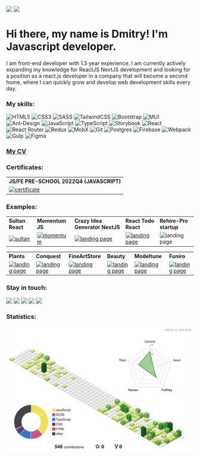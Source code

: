 ![](https://komarev.com/ghpvc/?username=dstrizhakov&style=flat) 
![](https://www.codewars.com/users/rsschool_4a46913b280a6185/badges/micro)


# Hi there, my name is Dmitry! I'm Javascript developer. #
I am front-end developer with 1.5 year experience. 
I am currently actively expanding my knowledge for ReactJS NextJS development and looking for a position as a react.js developer in a company that will become a second home, where I can quickly grow and develop web development skills every day.

### My skills: ###

 ![HTML5](https://img.shields.io/badge/html5-%23E34F26.svg?style=for-the-badge&logo=html5&logoColor=white)
 ![CSS3](https://img.shields.io/badge/css3-%231572B6.svg?style=for-the-badge&logo=css3&logoColor=white)
 ![SASS](https://img.shields.io/badge/SASS-hotpink.svg?style=for-the-badge&logo=SASS&logoColor=white)
 ![TailwindCSS](https://img.shields.io/badge/tailwindcss-%2338B2AC.svg?style=for-the-badge&logo=tailwind-css&logoColor=white)
 ![Bootstrap](https://img.shields.io/badge/bootstrap-%23563D7C.svg?style=for-the-badge&logo=bootstrap&logoColor=white)
 ![MUI](https://img.shields.io/badge/MUI-%230081CB.svg?style=for-the-badge&logo=mui&logoColor=white)
 ![Ant-Design](https://img.shields.io/badge/-AntDesign-%230170FE?style=for-the-badge&logo=ant-design&logoColor=white)
 ![JavaScript](https://img.shields.io/badge/javascript-%23323330.svg?style=for-the-badge&logo=javascript&logoColor=%23F7DF1E)
 ![TypeScript](https://img.shields.io/badge/typescript-%23007ACC.svg?style=for-the-badge&logo=typescript&logoColor=white)
 ![Storybook](https://img.shields.io/badge/-Storybook-FF4785?style=for-the-badge&logo=storybook&logoColor=white)
 ![React](https://img.shields.io/badge/react-%2320232a.svg?style=for-the-badge&logo=react&logoColor=%2361DAFB)
 ![React Router](https://img.shields.io/badge/React_Router-CA4245?style=for-the-badge&logo=react-router&logoColor=white)
 ![Redux](https://img.shields.io/badge/redux-%23593d88.svg?style=for-the-badge&logo=redux&logoColor=white)
 ![MobX](https://img.shields.io/badge/MobX-323330.svg?style=for-the-badge&logo=MobX&logoColor=white)
 ![Git](https://img.shields.io/badge/git-%23F05033.svg?style=for-the-badge&logo=git&logoColor=white)
 ![Postgres](https://img.shields.io/badge/postgres-%23316192.svg?style=for-the-badge&logo=postgresql&logoColor=white)
 ![Firebase](https://img.shields.io/badge/firebase-%23039BE5.svg?style=for-the-badge&logo=firebase)
 ![Webpack](https://img.shields.io/badge/webpack-%238DD6F9.svg?style=for-the-badge&logo=webpack&logoColor=black)
 ![Gulp](https://img.shields.io/badge/GULP-%23CF4647.svg?style=for-the-badge&logo=gulp&logoColor=white)
 ![Figma](https://img.shields.io/badge/figma-%23F24E1E.svg?style=for-the-badge&logo=figma&logoColor=white)


### [My CV](https://dstrizhakov.github.io/rsschool-cv/) ###


### Certificates: ### 

<div align="center">
    <table >
     <tr>
        <td><b>JS/FE PRE-SCHOOL 2022Q4 (JAVASCRIPT)</b></td>
     </tr>
     <tr>
        <td><a href="https://app.rs.school/certificate/q0dl9kv6"><img src="https://user-images.githubusercontent.com/95134334/222966248-76b3375d-820a-4315-aa83-aed26cb6bc36.jpg" alt="certificate" ></img></a></td>
     </tr>
    </table>
    </div>


### Examples: ### 

<div align="center">
    <table >
     <tr>
        <td><b>Sultan React</b></td>
        <td><b>Momentum JS</b></td>
        <td><b>Crazy Idea Generator NextJS</b></td>
        <td><b>React Todo React</b></td>
        <td><b>Rehire-Pro startup</b></td>
     </tr>
     <tr>
      <td><a href="https://github.com/dstrizhakov/react-ts-sultan"><img src="https://user-images.githubusercontent.com/95134334/230900780-34b5fc5b-cbd4-4287-a226-5390ace8cefd.png" heigth="200" alt="sultan" > </img></a></td>
        <td><a href="https://github.com/dstrizhakov/momentum"><img src="https://user-images.githubusercontent.com/95134334/222079495-1facb94f-7c8d-4e1f-9640-732015c3b681.jpg" heigth="200" alt="momentum" > </img></a></td>
        <td><a href="https://ideagenerator-mu.vercel.app/"><img src="https://user-images.githubusercontent.com/95134334/211323472-4868e4a0-c14f-42ca-af2a-ee1a35bb514d.png" heigth="200" alt="landing page" > </img></a></td>
        <td> <a href="https://github.com/dstrizhakov/todo"><img src="https://user-images.githubusercontent.com/95134334/211323597-67fab636-a567-47d4-88ae-585e942da671.png" heigth="200" alt="landing page"/></a></td>
        <td><img src="https://user-images.githubusercontent.com/95134334/211325172-dfaa0dc9-0c8a-444a-8dab-ab78eec153d2.png" heigth="200" alt="landing page" > </img></td>
     </tr>
    </table>
    </div>

<div align="center">
    <table >
     <tr>
        <td><b>Plants</b></td>
        <td><b>Сonquest</b></td>
        <td><b>FineArtStore</b></td>
        <td><b>Beauty</b></td>
        <td><b>Modeltune</b></td>
        <td><b>Funiro</b></td>
     </tr>
     <tr>
        <td><a href="https://github.com/dstrizhakov/Plants"><img src="https://user-images.githubusercontent.com/95134334/222375022-3e1a2512-fee0-4a40-a1d2-972fc1e0876b.jpg" heigth="500" alt="landing page" > </img></a></td>
        <td><a href="https://github.com/dstrizhakov/conquest"><img src="https://user-images.githubusercontent.com/95134334/222372263-72185578-4e29-49f1-9c3e-e7b7492b806a.jpg" heigth="500" alt="landing page" > </img></a></td>
        <td> <a href="https://github.com/dstrizhakov/artstore-next"><img src="https://user-images.githubusercontent.com/95134334/222370280-62dfcf8d-c862-4bdb-9e8d-4dc527a1d97f.png" heigth="500" alt="landing page"/></a></td>
        <td><a href="https://github.com/dstrizhakov/beauty"><img src="https://user-images.githubusercontent.com/95134334/222370047-a49928dc-d6d0-4879-bbdb-cc7edc5717e7.png" heigth="500" alt="landing page" > </img></a></td>
        <td><a href="https://github.com/dstrizhakov/modeltune"><img src="https://user-images.githubusercontent.com/95134334/224101443-3ca82778-2620-4326-b67e-2de85bdf4652.png" heigth="500" alt="landing page" > </img></a></td>
        <td><a href="https://github.com/dstrizhakov/funiro"><img src="https://user-images.githubusercontent.com/95134334/222370052-01fe0157-46da-49a1-9174-9cbf9378725d.jpg" heigth="500" alt="landing page" > </img></a></td>
     </tr>
    </table>
    </div>
 

### Stay in touch: ###

<a href="mailto:d.strizhakov@gmail.com"><img src="https://img.shields.io/badge/Gmail-D14836?style=for-the-badge&logo=gmail&logoColor=white"></a>
<a href="https://t.me/DmitryStrizhakov"><img src="https://img.shields.io/badge/Telegram-2CA5E0?style=for-the-badge&logo=telegram&logoColor=white"></a>
<a href="https://www.linkedin.com/in/dmitry-strizhakov-b7848b252/"><img src="https://img.shields.io/badge/linkedin-%230077B5.svg?style=for-the-badge&logo=linkedin&logoColor=white"></a> 
<a href="https://www.instagram.com/dmitry_strizhakov/"><img src="https://img.shields.io/badge/Instagram-%23E4405F.svg?style=for-the-badge&logo=Instagram&logoColor=white"></a>
<a href="https://discord.com/users/d.strizhakov#1122"><img src="https://img.shields.io/badge/Discord-%235865F2.svg?style=for-the-badge&logo=discord&logoColor=white"></a>
 
### Statistics: ###
![](./profile-3d-contrib/profile-green-animate.svg)

<!-- <a href="https://github.com/dstrizhakov">
  <img align="center" style="margin:0.5rem" src="https://github-readme-stats.vercel.app/api/top-langs/?username=dstrizhakov&text_color=080162&bg_color=f9f9f9&layout=compact" />
</a>
<a href="https://github.com/dstrizhakov">
  <img align="center" style="margin:0.5rem" src="https://github-readme-stats.vercel.app/api?username=dstrizhakov&show_icons=true&line_height=20&count_private=true&title_color=2883e6&text_color=080162&icon_color=ffd200&bg_color=f9f9f9" alt="Dmitry's GitHub Stats" />
</a> -->

